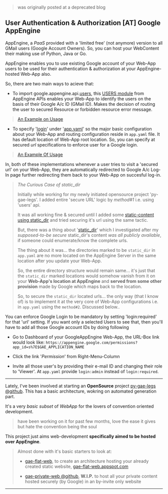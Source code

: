 
> was originally posted at a deprecated blog

## User Authentication & Authorization [AT] Google AppEngine

AppEngine, a *PaaS* provided with a 'limited free' (not anymore) version to all GMail users (Google Account Owners). So, you can host your WebContent their making use of Python, Java or Go.

AppEngine enables you to use existing Google account of your Web-App users to be used for their authentication & authorization at your AppEngine-hosted Web-App also.

So, there are two main ways to acieve that:

* To import google.appengine.api.[users](http://code.google.com/appengine/docs/python/users/), this [USERS module](http://code.google.com/appengine/docs/python/users/) from AppEngine APIs enables your Web-App to identify the users on the basis of their Google A/c ID (GMail ID). Makes the decision of routing the user to secured Resource or forbidden resource error message.

> [An Example on Usage](http://code.google.com/appengine/docs/python/users/loginurls.html)

* To specify '[login](http://code.google.com/appengine/docs/python/config/appconfig.html#Requiring_Login_or_Administrator_Status)' under '[app.yaml](http://code.google.com/appengine/docs/python/config/appconfig.html)' so the major basic configuration about your Web-App and routing configuration reside in `app.yaml` file. It has default location of Web-App root location. So, you can specify at secured *url* specifications to enforce user for a Google login.

> [An Example Of Usage](http://code.google.com/appengine/docs/python/config/appconfig.html#Requiring_Login_or_Administrator_Status)


In, both of these implementations whenever a user tries to visit a 'secured url' on your Web-App, they are automatically redirected to Google A/c Log-In page further redirecting them back to your Web-App on succesful log-in.


> *The Curious Case of static\_dir*
>
> Initially while working for my newly initiated opensource project 'py-gae-legs'.
> I added entire 'secure URL' logic by *method#1* i.e. using 'users' api.
>
> It was all working fine & secured until I added some [static-content using static\_dir](http://code.google.com/appengine/docs/python/gettingstarted/staticfiles.html) and tried securing it's url using the same tactic.
>
> But, there was a thing about '[static\_dir](http://code.google.com/appengine/docs/python/gettingstarted/staticfiles.html)' which I investigated after my *supposed-to-be secure* static\_dir's content *was all publicly available*, if someone could enumerate/know the complete urls.
>
> The thing about it was... the directories marked to be `static_dir` in `app.yaml` are no more located on the AppEngine Server in the same location after you update your Web-App.
>
> So, the entire directory structure would remain same... it's just that the `static_dir` marked locations would somehow vanish from it on your **Web-App's location at AppEngine** and **served from some other provision** made by Google which maps back to the location.
>
> So, to secure the `static_dir` located urls... the only way (that I know of) is to implement it at the very core of Web-App configurations i.e. in `app.yaml` using the `method#2`. Discussed below..

You can enforce Google Login to be mandatory by setting 'login:required' for that 'url' setting. If you want only a selected Users to see that, then you'll have to add all those Google account IDs by doing following

* Go to Dashboard of your GoogleAppEngine Web-App, the URL-Box link would look like: `https://appengine.google.com/permissions?app_id=s%7E$GAE_APPLICATION_NAME`

* Click the link '*Permission*' from Right-Menu-Column

* Invite all those user's by providing their e-mail ID and changing their role to 'Viewer'. At `app.yaml` provide `login:admin` instead of `login:required`.


---

Lately, I've been involved at starting an **OpenSource** project [py-gae-legs @github](https://github.com/abhishekkr/py-gae-legs). This has a basic architecture, wokring on automated generation part.

It's a very *basic subset* of *WebApp* for the lovers of convention oriented development.

> have been working on it for past few months, love the ease it gives but hate the convention being the soul

This project just aims web-development **specifically aimed to be hosted over AppEngine**.

> Almost done with it's basic starters to look at:
>
> * [gae-flat-web](https://github.com/abhishekkr/gae-flat-web), to create an architecture hosting your already created static website, [gae-flat-web.appspot.com](http://gae-flat-web.appspot.com)
>
> * [gae-private-web @github](https://github.com/abhishekkr/gae-private-web), **W.I.P.** to host all your private content hosted securely (by Google) in an by-invite only website

---
